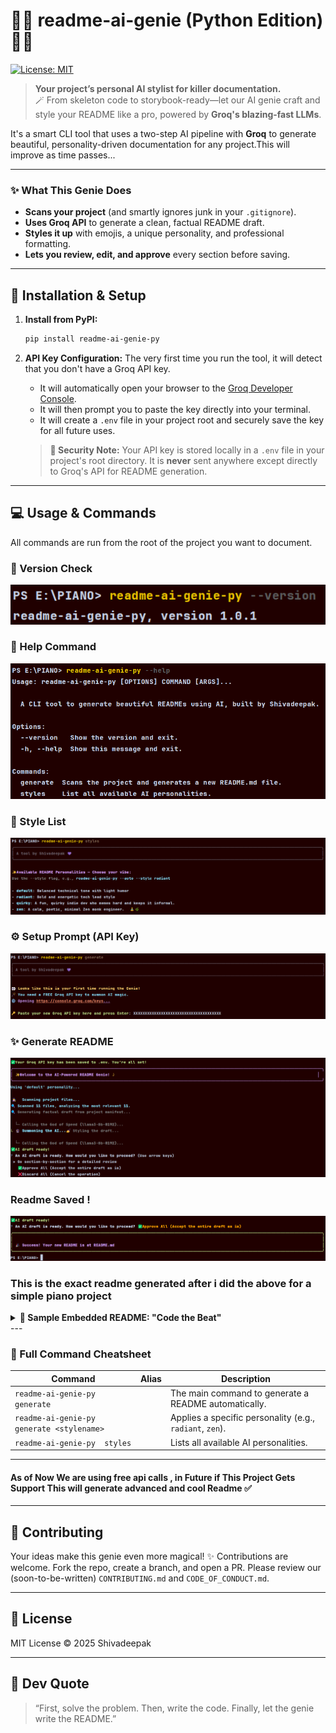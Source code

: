 # 🧞‍♂️ readme-ai-genie (Python Edition) 🐍✨


[![License: MIT](https://img.shields.io/badge/License-MIT-yellow.svg)](LICENSE)



> **Your project’s personal AI stylist for killer documentation.**  
> 🪄 From skeleton code to storybook-ready—let our AI genie craft and style your README like a pro, powered by **Groq's blazing-fast LLMs**.

 It's a smart CLI tool that uses a two-step AI pipeline with **Groq** to generate beautiful, personality-driven documentation for any project.This will improve as time passes...

---



### ✨ What This Genie Does

* **Scans your project** (and smartly ignores junk in your `.gitignore`).
* **Uses Groq API** to generate a clean, factual README draft.
* **Styles it up** with emojis, a unique personality, and professional formatting.
* **Lets you review, edit, and approve** every section before saving.

---

## 🚀 Installation & Setup

1.  **Install from PyPI:**
    ```bash
    pip install readme-ai-genie-py
    ```

2.  **API Key Configuration:**
    The very first time you run the tool, it will detect that you don't have a Groq API key.
    
    * It will automatically open your browser to the [Groq Developer Console](https://console.groq.com/).
    * It will then prompt you to paste the key directly into your terminal.
    * It will create a `.env` file in your project root and securely save the key for all future uses.

    > **🔐 Security Note:** Your API key is stored locally in a `.env` file in your project's root directory. It is **never** sent anywhere except directly to Groq's API for README generation.

---

## 💻 Usage & Commands

All commands are run from the root of the project you want to document.
### 📌 Version Check
![version](assets/imgp1.png)

### 💁 Help Command
![help](assets/imgp2.png)

### 🎨 Style List
![styles](assets/imgp3.png)

### ⚙️ Setup Prompt (API Key)
![setup](assets/imgp4.png)
### ✨ Generate README
![generate](assets/imgp5.png)

### Readme Saved !
![saved](assets/imgp6.png)


###  This is the exact readme generated after i did the above for a simple piano project
<details>
  <summary><strong>📂 Sample Embedded README: "Code the Beat"</strong></summary>

<br>

**Project Title** 🔥 "Code the Beat"  
---

**Badges**  
[![PyPI version](https://img.shields.io/pypi/v/None)](https://pypi.org/project/None/)  
[![License: MIT](https://img.shields.io/badge/License-MIT-blue.svg)](LICENSE)  

## Tech Stack 📊  
* HTML  
* CSS  
* JavaScript (jQuery)  
* Web Audio API  

## Features 🎵  
* Interactive keyboard using standard keyboard keys (A, S, D, F, G, H, J, K, L, 😉)  
* Plays corresponding audio notes on key press.  
* Visually appealing neon-styled keys.  
* Responsive design adapting to different screen sizes.  

## Installation 💻  
This project is entirely client-side and requires no server-side shenanigans. To rock it locally:  
1. Download the project files.  
2. Open `index.html` in your favorite web browser. *(Chrome recommended for optimal audio bliss.)*  

## Usage 🎸  
Press the keys A, S, D, F, G, H, J, K, L, and 😉 to play the notes.  
Each key triggers a unique audio file. Experiment and find your groove!  

## How It Works 💻  
The app uses JavaScript and jQuery to listen for key presses. When a key is pressed:  
1. The JavaScript code identifies the key code.  
2. jQuery selects the corresponding audio element.  
3. The associated audio file plays.  

```mermaid
graph TD
    A[Key Press Event] --> B{Identify Key Code};
    B --> C[jQuery Selector];
    C --> D{Find Corresponding Audio Element};
    D --> E[Play Audio];
    E --> F[Visual Feedback (Optional)];
```

## Contributing 🤝
Contributions are most welcome! Fork the repo and submit pull requests.  
Before you contribute, please familiarize yourself with our coding style (if defined).  
A clear description of your changes is essential for a smooth PR process.

## License 📝
This project is licensed under the MIT License – see the LICENSE file for details.

> "Any fool can write code that a computer can understand. Good programmers write code that humans can understand."  
> — Martin Fowler



</details> 
---

### 📖 Full Command Cheatsheet

| Command                                    | Alias | Description |
|--------------------------------------------| --- | --- |
| `readme-ai-genie-py  generate`             |  | The main command to generate a README automatically. |
| `readme-ai-genie-py  generate <stylename>` |  | Applies a specific personality (e.g., `radiant`, `zen`). |
| `readme-ai-genie-py  styles`               |  | Lists all available AI personalities. |


---


####  As of Now We are using free api calls  , in Future if This Project Gets Support  This will generate  advanced and cool Readme ✅

---
## 🤝 Contributing
Your ideas make this genie even more magical! ✨ Contributions are welcome. Fork the repo, create a branch, and open a PR. Please review our (soon-to-be-written) `CONTRIBUTING.md` and `CODE_OF_CONDUCT.md`.

---
## 📜 License
MIT License © 2025 Shivadeepak

---
## 🧠 Dev Quote
> “First, solve the problem. Then, write the code. Finally, let the genie write the README.”
